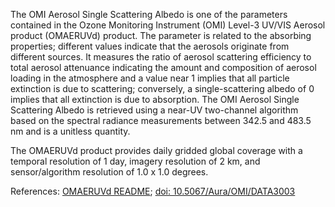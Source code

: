 The OMI Aerosol Single Scattering Albedo is one of the parameters contained in the Ozone Monitoring Instrument (OMI) Level-3 UV/VIS Aerosol product (OMAERUVd) product. The parameter is related to the absorbing properties; different values indicate that the aerosols originate from different sources. It measures the ratio of aerosol scattering efficiency to total aerosol attenuance indicating the amount and composition of aerosol loading in the atmosphere and a value near 1 implies that all particle extinction is due to scattering; conversely, a single-scattering albedo of 0 implies that all extinction is due to absorption. The OMI Aerosol Single Scattering Albedo is retrieved using a near-UV two-channel algorithm based on the spectral radiance measurements between 342.5 and 483.5 nm and is a unitless quantity.

The OMAERUVd product provides daily gridded global coverage with a temporal resolution of 1 day, imagery resolution of 2 km, and sensor/algorithm resolution of 1.0 x 1.0 degrees.

References: [OMAERUVd README](http://acdisc.gsfc.nasa.gov/data/Aura_OMI_Level3/OMAERUVd.003/doc/OMAERUVd_OSIPS_README_V003.doc); [doi: 10.5067/Aura/OMI/DATA3003](https://disc.gsfc.nasa.gov/datacollection/OMAERUVd_V003.html)
